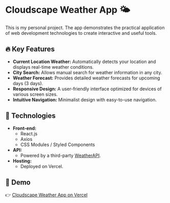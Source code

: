 # Cloudscape Weather App 🌤️

This is my personal project. The app demonstrates the practical application of web development technologies to create interactive and useful tools.

## 🔥 Key Features

- **Current Location Weather:** Automatically detects your location and displays real-time weather conditions.
- **City Search:** Allows manual search for weather information in any city.
- **Weather Forecast:** Provides detailed weather forecasts for upcoming days (3 days).
- **Responsive Design:** A user-friendly interface optimized for devices of various screen sizes.
- **Intuitive Navigation:** Minimalist design with easy-to-use navigation.

## 🚀 Technologies

- **Front-end:**
  - React.js
  - Axios
  - CSS Modules / Styled Components
- **API:**
  - Powered by a third-party [WeatherAPI](https://www.weatherapi.com/).
- **Hosting:**
  - Deployed on Vercel.

## 📸 Demo

👉 [Cloudscape Weather App on Vercel](https://cloudscape-weather-app.vercel.app/)
